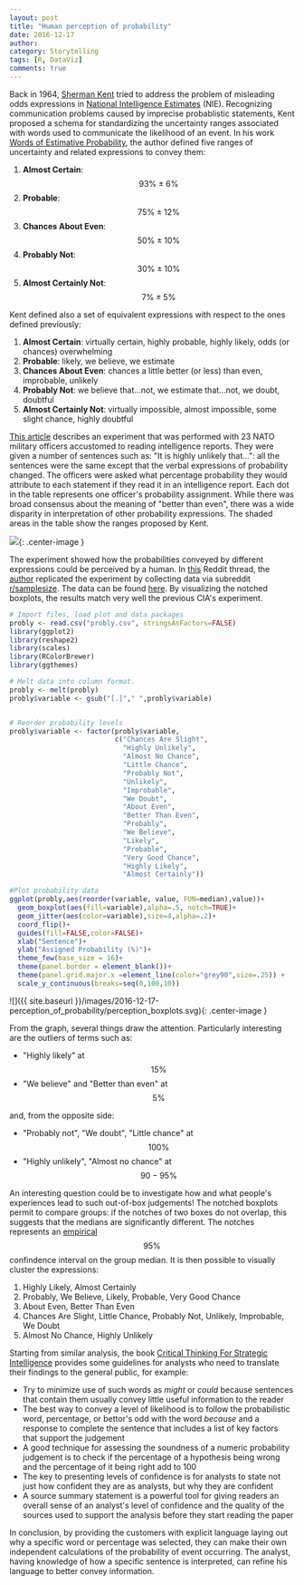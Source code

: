 ```yaml
---
layout: post
title: "Human perception of probability"
date: 2016-12-17
author: 
category: Storytelling
tags: [R, DataViz]
comments: true
---
```




Back in 1964, [Sherman Kent](https://en.wikipedia.org/wiki/Sherman_Kent) tried to address the problem of misleading odds expressions in [National Intelligence Estimates](https://en.wikipedia.org/wiki/National_Intelligence_Estimate) (NIE). 
Recognizing communication problems caused by imprecise probablistic statements, Kent proposed a schema for standardizing the uncertainty ranges associated with words used to communicate the likelihood of an event.
In his work [Words of Estimative Probability](https://www.cia.gov/library/center-for-the-study-of-intelligence/csi-publications/books-and-monographs/sherman-kent-and-the-board-of-national-estimates-collected-essays/6words.html), the author defined five ranges of uncertainty and related expressions to convey them:

1. **Almost Certain**:	$$93\%	\pm 6\%$$
2. **Probable**:	$$75\%	\pm  12\%$$
3. **Chances About Even**:	$$50\%	\pm  10\%$$
4. **Probably Not**:	$$30\% \pm  10\%$$
5. **Almost Certainly Not**:	$$7\% \pm  5\%$$

Kent defined also a set of equivalent expressions with respect to the ones defined previously:

1. **Almost Certain**: virtually certain, highly probable, highly likely, odds (or chances) overwhelming
2. **Probable**: likely, we believe, we estimate
3. **Chances About Even**: chances a little better (or less) than even, improbable,
unlikely
4. **Probably Not**: we believe that...not, we estimate that...not, we doubt, doubtful
5. **Almost Certainly Not**: virtually impossible, almost impossible, some slight chance, highly doubtful


[This article](https://www.cia.gov/library/center-for-the-study-of-intelligence/csi-publications/books-and-monographs/psychology-of-intelligence-analysis/art15.html#rft144) describes an experiment that was performed with 23 NATO military officers accustomed to reading intelligence reports. They were given a number of sentences such as: "It is highly unlikely that...": all the sentences were the same except that the verbal expressions of probability changed. The officers were asked what percentage probability they would attribute to each statement if they read it in an intelligence report. Each dot in the table represents one officer's probability assignment. While there was broad consensus about the meaning of "better than even", there was a wide disparity in interpretation of other probability expressions. The shaded areas in the table show the ranges proposed by Kent.

![](https://www.cia.gov/library/center-for-the-study-of-intelligence/csi-publications/books-and-monographs/psychology-of-intelligence-analysis/fig18.gif/image.gif){: .center-image }


The experiment showed how the probabilities conveyed by different expressions could be perceived by a human.
In [this](https://www.reddit.com/r/dataisbeautiful/comments/3hi7ul/oc_what_someone_interprets_when_you_say_probably/) Reddit thread, the [author](https://www.reddit.com/user/zonination) replicated the experiment by collecting data via subreddit [r/samplesize](https://www.reddit.com/r/samplesize). The data can be found [here](https://github.com/zonination/perceptions). By visualizing the notched boxplots, the results match very well the previous CIA's experiment.

```r
# Import files, load plot and data packages
probly <- read.csv("probly.csv", stringsAsFactors=FALSE)
library(ggplot2)
library(reshape2)
library(scales)
library(RColorBrewer)
library(ggthemes)
```


```r
# Melt data into column format.
probly <- melt(probly)
probly$variable <- gsub("[.]"," ",probly$variable)


# Reorder probability levels
probly$variable <- factor(probly$variable,
                          c("Chances Are Slight",
                            "Highly Unlikely",
                            "Almost No Chance",
                            "Little Chance",
                            "Probably Not",
                            "Unlikely",
                            "Improbable",
                            "We Doubt",
                            "About Even",
                            "Better Than Even",
                            "Probably",
                            "We Believe",
                            "Likely",
                            "Probable",
                            "Very Good Chance",
                            "Highly Likely",
                            "Almost Certainly"))
```


```r
#Plot probability data
ggplot(probly,aes(reorder(variable, value, FUN=median),value))+
  geom_boxplot(aes(fill=variable),alpha=.5, notch=TRUE)+
  geom_jitter(aes(color=variable),size=4,alpha=.2)+
  coord_flip()+
  guides(fill=FALSE,color=FALSE)+
  xlab("Sentence")+
  ylab("Assigned Probability (%)")+
  theme_few(base_size = 16)+
  theme(panel.border = element_blank())+
  theme(panel.grid.major.x =element_line(color="grey90",size=.25)) +
  scale_y_continuous(breaks=seq(0,100,10))
```


![]({{ site.baseurl }}/images/2016-12-17-perception_of_probability/perception_boxplots.svg){: .center-image }<!-- -->


From the graph, several things draw the attention. Particularly interesting are the outliers of terms such as:

- "Highly likely" at $$15\%$$
- "We believe" and "Better than even" at $$5\%$$

and, from the opposite side:

- "Probably not", "We doubt", "Little chance" at $$100\%$$
- "Highly unlikely", "Almost no chance" at $$90-95\%$$

An interesting question could be to investigate how and what people's experiences lead to such out-of-box judgements!
The notched boxplots permit to compare groups: if the notches of two boxes do not overlap, this suggests that the medians are significantly different. The notches represents an [empirical](http://stats.stackexchange.com/questions/184516/why-is-the-95-ci-for-the-median-supposed-to-be-%C2%B11-57iqr-sqrtn) $$95\%$$ confindence interval on the group median. It is then possible to visually cluster the expressions:

1. Highly Likely, Almost Certainly
2. Probably, We Believe, Likely, Probable, Very Good Chance
3. About Even, Better Than Even
4. Chances Are Slight, Little Chance, Probably Not, Unlikely, Improbable, We Doubt
5. Almost No Chance, Highly Unlikely

Starting from similar analysis, the book [Critical Thinking For Strategic Intelligence](https://www.amazon.com/Critical-Thinking-Strategic-Intelligence-Katherine/dp/1452226679/ref=sr_1_2?ie=UTF8&qid=1481480362&sr=8-2&keywords=Critical+Thinking+For+Strategic+Intelligence) provides some guidelines for analysts who need to translate their findings to the general public, for example:

- Try to minimize use of such words as *might* or *could* because sentences that contain them usually convey little useful information to the reader
- The best way to convey a  level of likelihood  is to follow the probabilistic word, percentage, or bettor's odd with the word *because* and a response to complete the sentence that includes a list of key factors that support the judgement
- A good technique for assessing the soundness of a numeric probability judgement is to check if the percentage of a hypothesis being wrong and the percentage of it being right add to 100
- The key to presenting levels of confidence is for analysts to state not just how confident they are as analysts, but why they are confident
- A source summary statement is a powerful tool for giving readers an overall sense of an analyst's level of confidence and the quality of the sources used to support the analysis before they start reading the paper


In conclusion, by providing the customers with explicit language laying out why a specific word or percentage was selected, they can make their own independent calculations of the probability of event occurring. The analyst, having knowledge of how a specific sentence is interpreted, can refine his language to better convey information.





